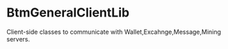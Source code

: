 # BtmGeneralClientLib
Client-side classes to communicate with Wallet,Excahnge,Message,Mining servers.
